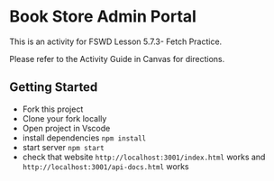 # Book Store Admin Portal

This is an activity for FSWD Lesson 5.7.3- Fetch Practice.

Please refer to the Activity Guide in Canvas for directions.

## Getting Started
- Fork this project
- Clone your fork locally
- Open project in Vscode
- install dependencies
`npm install`
- start server
`npm start`
- check that website `http://localhost:3001/index.html` works and `http://localhost:3001/api-docs.html` works